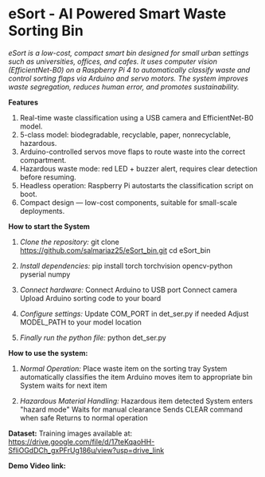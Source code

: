 # eSort - AI Powered Smart Waste Sorting Bin
*eSort is a low-cost, compact smart bin designed for small urban settings such as universities, offices, and cafes. It uses computer vision (EfficientNet-B0) on a Raspberry Pi 4 to automatically classify waste and control sorting flaps via Arduino and servo motors. The system improves waste segregation, reduces human error, and promotes sustainability.*

**Features**
1. Real-time waste classification using a USB camera and EfficientNet-B0 model.
2. 5-class model: biodegradable, recyclable, paper, nonrecyclable, hazardous.
3. Arduino-controlled servos move flaps to route waste into the correct compartment.
4. Hazardous waste mode: red LED + buzzer alert, requires clear detection before resuming.
5. Headless operation: Raspberry Pi autostarts the classification script on boot.
6. Compact design — low-cost components, suitable for small-scale deployments.

**How to start the System**
1. *Clone the repository:*
   git clone https://github.com/salmariaz25/eSort_bin.git
   cd eSort_bin

2. *Install dependencies:*
   pip install torch torchvision opencv-python pyserial numpy

3. *Connect hardware:*
   Connect Arduino to USB port
   Connect camera
   Upload Arduino sorting code to your board

4. *Configure settings:*
   Update COM_PORT in det_ser.py if needed
   Adjust MODEL_PATH to your model location

5. *Finally run the python file:*
   python det_ser.py

**How to use the system:**
1. *Normal Operation:*
    Place waste item on the sorting tray
    System automatically classifies the item
    Arduino moves item to appropriate bin
    System waits for next item

2. *Hazardous Material Handling:*
    Hazardous item detected 
    System enters "hazard mode"
    Waits for manual clearance
    Sends CLEAR command when safe
    Returns to normal operation

**Dataset:**
Training images available at:
https://drive.google.com/file/d/17teKqaoHH-SfliOGdDCh_gxPFrUg186u/view?usp=drive_link

**Demo Video link:** 
